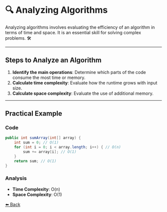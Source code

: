 # 🔍 Analyzing Algorithms

Analyzing algorithms involves evaluating the efficiency of an algorithm in terms of time and space. It is an essential skill for solving complex problems. 🛠️

---

## Steps to Analyze an Algorithm

1. **Identify the main operations**: Determine which parts of the code consume the most time or memory.
2. **Calculate time complexity**: Evaluate how the runtime grows with input size.
3. **Calculate space complexity**: Evaluate the use of additional memory.

---

## Practical Example

### Code
```java
public int sumArray(int[] array) {
    int sum = 0; // O(1)
    for (int i = 0; i < array.length; i++) { // O(n)
        sum += array[i]; // O(1)
    }
    return sum; // O(1)
}
```

### Analysis
- **Time Complexity**: O(n)
- **Space Complexity**: O(1)

[⬅️ Back ](../README.md)

